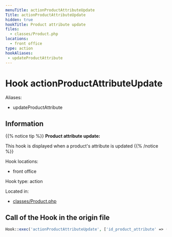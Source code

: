 ```yaml
---
menuTitle: actionProductAttributeUpdate
Title: actionProductAttributeUpdate
hidden: true
hookTitle: Product attribute update
files:
  - classes/Product.php
locations:
  - front office
type: action
hookAliases:
 - updateProductAttribute
---
```


# Hook actionProductAttributeUpdate

Aliases: 
 - updateProductAttribute



## Information

{{% notice tip %}}
**Product attribute update:** 

This hook is displayed when a product's attribute is updated
{{% /notice %}}

Hook locations: 
  - front office

Hook type: action

Located in: 
  - [classes/Product.php](https://github.com/PrestaShop/PrestaShop/blob/8.0.x/classes/Product.php)

## Call of the Hook in the origin file

```php
Hook::exec('actionProductAttributeUpdate', ['id_product_attribute' => (int) $id_product_attribute])
```